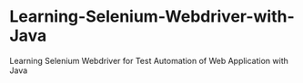 # Learning-Selenium-Webdriver-with-Java
Learning Selenium Webdriver for Test Automation of Web Application with Java
